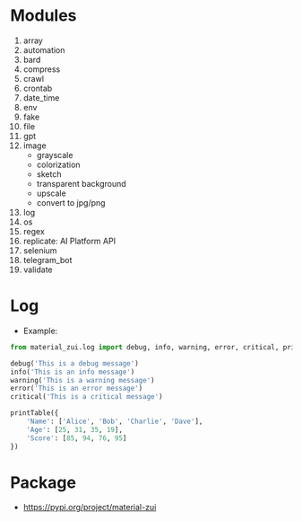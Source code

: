 # Modules

<ol>
  <li>array</li>
  <li>automation</li>
  <li>bard</li>
  <li>compress</li>
  <li>crawl</li>
  <li>crontab</li>
  <li>date_time</li>
  <li>env</li>
  <li>fake</li>
  <li>file</li>
  <li>gpt</li>
  <li>
    image
    <ul>
      <li>grayscale</li>
      <li>colorization</li>
      <li>sketch</li>
      <li>transparent background</li>
      <li>upscale</li>
      <li>convert to jpg/png</li>
    </ul>
  </li>
  <!-- <li><a href="#log">Log</a></li> -->
  <li>log</li>
  <li>os</li>
  <li>regex</li>
  <li>replicate: AI Platform API</li>
  <li>selenium</li>
  <li>telegram_bot</li>
  <li>validate</li>
</ol>

# Log

- Example:

```py
from material_zui.log import debug, info, warning, error, critical, printTable

debug('This is a debug message')
info('This is an info message')
warning('This is a warning message')
error('This is an error message')
critical('This is a critical message')

printTable({
    'Name': ['Alice', 'Bob', 'Charlie', 'Dave'],
    'Age': [25, 31, 35, 19],
    'Score': [85, 94, 76, 95]
})
```

<!-- - Result:
  ![](../../static/img/doc/log1.png) -->

# Package

- https://pypi.org/project/material-zui
